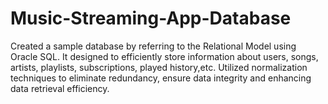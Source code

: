 # Music-Streaming-App-Database
Created a sample database by referring  to the Relational Model using Oracle SQL.
It  designed to efficiently store information about users, songs, artists, playlists, subscriptions, played history,etc.
Utilized normalization techniques to eliminate redundancy, ensure data integrity and enhancing data retrieval efficiency.
